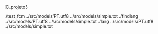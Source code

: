 IC_projeto3

./test_fcm ../src/models/PT.utf8 ../src/models/simple.txt
./findlang ../src/models/PT.utf8 ../src/models/simple.txt
./lang ../src/models/PT.utf8 ../src/models/simple.txt
